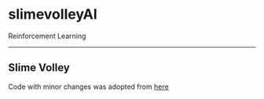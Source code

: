 # slimevolleyAI
Reinforcement Learning  

---

## Slime Volley
Code with minor changes was adopted from [here](https://github.com/marler8997/SlimeJavascript)  
